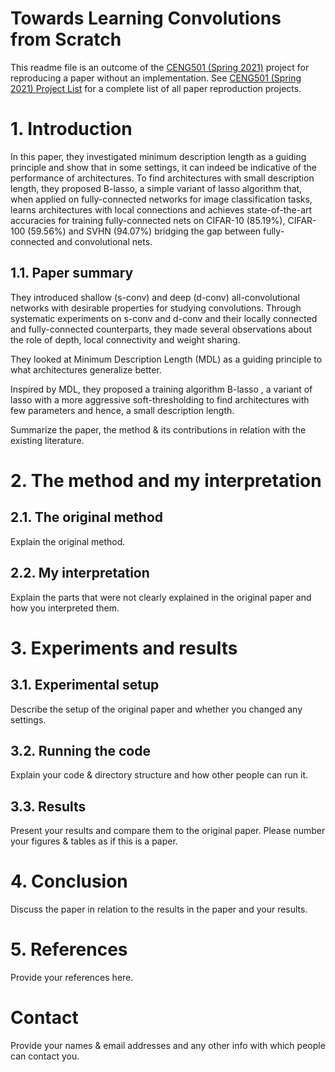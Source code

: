 # Towards Learning Convolutions from Scratch

This readme file is an outcome of the [CENG501 (Spring 2021)](http://kovan.ceng.metu.edu.tr/~sinan/DL/) project for reproducing a paper without an implementation. See [CENG501 (Spring 2021) Project List](https://github.com/sinankalkan/CENG501-Spring2021) for a complete list of all paper reproduction projects.

# 1. Introduction

In this paper, they investigated minimum description length as a guiding principle and show that in some settings, it can indeed be indicative of the performance of architectures. To find architectures with small description length, they proposed B-lasso, a simple variant of lasso algorithm that, when applied on fully-connected networks for image classification tasks, learns architectures with local connections and achieves state-of-the-art accuracies for training fully-connected nets on CIFAR-10 (85.19%), CIFAR-100 (59.56%) and SVHN (94.07%) bridging the gap between fully-connected and convolutional nets.

## 1.1. Paper summary

They introduced shallow (s-conv) and deep (d-conv) all-convolutional networks with desirable properties for studying convolutions. Through systematic experiments on s-conv and d-conv and their locally connected and fully-connected counterparts, they made several observations about the role of depth, local connectivity and weight sharing.

They looked at Minimum Description Length (MDL) as a guiding principle to what architectures generalize better.

Inspired by MDL, they proposed a training algorithm B-lasso , a variant of lasso with a more aggressive soft-thresholding to find architectures with few parameters and hence, a small description length. 

Summarize the paper, the method & its contributions in relation with the existing literature. 

# 2. The method and my interpretation

## 2.1. The original method

Explain the original method.

## 2.2. My interpretation 

Explain the parts that were not clearly explained in the original paper and how you interpreted them.

# 3. Experiments and results

## 3.1. Experimental setup

Describe the setup of the original paper and whether you changed any settings.

## 3.2. Running the code

Explain your code & directory structure and how other people can run it.

## 3.3. Results

Present your results and compare them to the original paper. Please number your figures & tables as if this is a paper.

# 4. Conclusion

Discuss the paper in relation to the results in the paper and your results.

# 5. References

Provide your references here.

# Contact

Provide your names & email addresses and any other info with which people can contact you.
